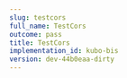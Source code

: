 ```yaml
---
slug: testcors
full_name: TestCors
outcome: pass
title: TestCors
implementation_id: kubo-bis
version: dev-44b0eaa-dirty
---
```


